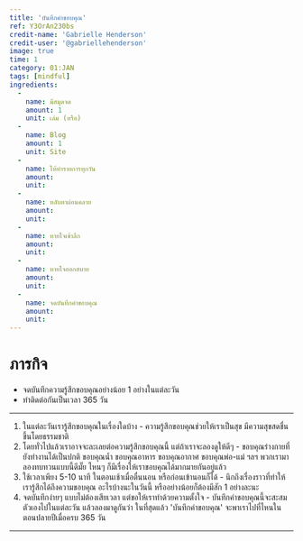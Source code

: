 ```yaml
---
title: 'บันทึกคำขอบคุณ'
ref: Y3OrAn230bs
credit-name: 'Gabrielle Henderson'
credit-user: '@gabriellehenderson'
image: true
time: 1
category: 01:JAN
tags: [mindful]
ingredients:
  -
    name: มีสมุดจด
    amount: 1
    unit: เล่ม (หรือ)
  -
    name: Blog
    amount: 1
    unit: Site
  -
    name: ให้ทำรายการทุกวัน
    amount:
    unit:
  -
    name: หลับตาผ่อนคลาย
    amount:
    unit:
  -
    name: หายใจเข้าลึก
    amount:
    unit:
  -
    name: หายใจออกสบาย
    amount:
    unit:
  -
    name: จดบันทึกคำขอบคุณ
    amount:
    unit:
---
```


# ภารกิจ
 - จดบันทึกความรู้สึกขอบคุณอย่างน้อย 1 อย่างในแต่ละวัน
 - ทำติดต่อกันเป็นเวลา 365 วัน

---
1. ในแต่ละวันเรารู้สึกขอบคุณในเรื่องใดบ้าง - ความรู้สึกขอบคุณช่วยให้เราเป็นสุข มีความสุขสดชื่นขึ้นโดยธรรมชาติ
2. โดยทั่วไปแล้วเราอาจจะละเลยต่อความรู้สึกขอบคุณนี้ แต่ถ้าเราจะลองดูให้ดีๆ - ขอบคุณร่างกายที่ยังทำงานได้เป็นปกติ ขอบคุณน้ำ ขอบคุณอาหาร ขอบคุณอากาศ ขอบคุณพ่อ-แม่ ฯลฯ พวกเรามาลองทบทวนแบบนี้ดีมั๊ย ไหนๆ ก็มีเรื่องให้เราขอบคุณได้มากมายกันอยู่แล้ว
3. ใช้เวลาเพียง 5-10 นาที ในตอนเช้าเมื่อตื่นนอน หรือก่อนเข้านอนก็ได้ - นึกถึงเรื่องราวที่ทำให้เรารู้สึกได้ถึงความขอบคุณ อะไรบ้างนะในวันนี้ หรืออย่างน้อยก็ต้องมีสัก 1 อย่างละนะ
4. จดบันทึกง่ายๆ แบบไม่ต้องเสียเวลา แต่ขอให้เราทำด้วยความตั้งใจ - บันทึกคำขอบคุณนี้จะสะสมตัวเองไปในแต่ละวัน แล้วลองมาดูกันว่า ในที่สุดแล้ว 'บันทึกคำขอบคุณ' จะพาเราไปที่ไหนในตอนปลายปีเมื่อครบ 365 วัน

---
